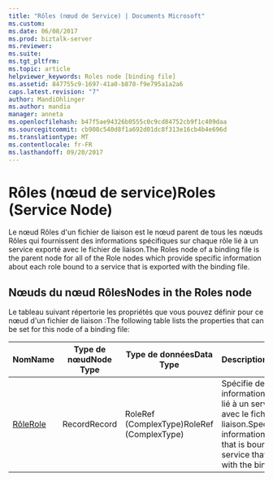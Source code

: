 ```yaml
---
title: "Rôles (nœud de Service) | Documents Microsoft"
ms.custom: 
ms.date: 06/08/2017
ms.prod: biztalk-server
ms.reviewer: 
ms.suite: 
ms.tgt_pltfrm: 
ms.topic: article
helpviewer_keywords: Roles node [binding file]
ms.assetid: 847755c9-1697-41a0-b870-f9e795a1a2a6
caps.latest.revision: "7"
author: MandiOhlinger
ms.author: mandia
manager: anneta
ms.openlocfilehash: b47f5ae94326b0555c0c9cd84752cb9f1c409daa
ms.sourcegitcommit: cb908c540d8f1a692d01dc8f313e16cb4b4e696d
ms.translationtype: MT
ms.contentlocale: fr-FR
ms.lasthandoff: 09/20/2017
---
```

# <a name="roles-service-node"></a><span data-ttu-id="ac264-102">Rôles (nœud de service)</span><span class="sxs-lookup"><span data-stu-id="ac264-102">Roles (Service Node)</span></span>
<span data-ttu-id="ac264-103">Le nœud Rôles d'un fichier de liaison est le nœud parent de tous les nœuds Rôles qui fournissent des informations spécifiques sur chaque rôle lié à un service exporté avec le fichier de liaison.</span><span class="sxs-lookup"><span data-stu-id="ac264-103">The Roles node of a binding file is the parent node for all of the Role nodes which provide specific information about each role bound to a service that is exported with the binding file.</span></span>  
  
## <a name="nodes-in-the-roles-node"></a><span data-ttu-id="ac264-104">Nœuds du nœud Rôles</span><span class="sxs-lookup"><span data-stu-id="ac264-104">Nodes in the Roles node</span></span>  
 <span data-ttu-id="ac264-105">Le tableau suivant répertorie les propriétés que vous pouvez définir pour ce nœud d'un fichier de liaison :</span><span class="sxs-lookup"><span data-stu-id="ac264-105">The following table lists the properties that can be set for this node of a binding file:</span></span>  
  
|<span data-ttu-id="ac264-106">**Nom**</span><span class="sxs-lookup"><span data-stu-id="ac264-106">**Name**</span></span>|<span data-ttu-id="ac264-107">**Type de nœud**</span><span class="sxs-lookup"><span data-stu-id="ac264-107">**Node Type**</span></span>|<span data-ttu-id="ac264-108">**Type de données**</span><span class="sxs-lookup"><span data-stu-id="ac264-108">**Data Type**</span></span>|<span data-ttu-id="ac264-109">**Description**</span><span class="sxs-lookup"><span data-stu-id="ac264-109">**Description**</span></span>|<span data-ttu-id="ac264-110">**Restrictions**</span><span class="sxs-lookup"><span data-stu-id="ac264-110">**Restrictions**</span></span>|<span data-ttu-id="ac264-111">**Commentaires**</span><span class="sxs-lookup"><span data-stu-id="ac264-111">**Comments**</span></span>|  
|--------------|-------------------|-------------------|---------------------|----------------------|------------------|  
|[<span data-ttu-id="ac264-112">Rôle</span><span class="sxs-lookup"><span data-stu-id="ac264-112">Role</span></span>](../core/role-roles-node.md)|<span data-ttu-id="ac264-113">Record</span><span class="sxs-lookup"><span data-stu-id="ac264-113">Record</span></span>|<span data-ttu-id="ac264-114">RoleRef (ComplexType)</span><span class="sxs-lookup"><span data-stu-id="ac264-114">RoleRef (ComplexType)</span></span>|<span data-ttu-id="ac264-115">Spécifie des informations sur un rôle lié à un service exporté avec le fichier de liaison.</span><span class="sxs-lookup"><span data-stu-id="ac264-115">Specifies information about a role that is bound to a service that is exported with the binding file.</span></span>|<span data-ttu-id="ac264-116">Facultatif</span><span class="sxs-lookup"><span data-stu-id="ac264-116">Not required</span></span>|<span data-ttu-id="ac264-117">Valeur par défaut : Aucun</span><span class="sxs-lookup"><span data-stu-id="ac264-117">Default value: none</span></span>|
